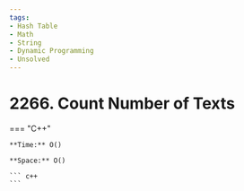 ```yaml
---
tags:
- Hash Table
- Math
- String
- Dynamic Programming
- Unsolved
---
```



# 2266. Count Number of Texts

=== "C++"

    **Time:** O()

    **Space:** O()

    ``` c++
    ```